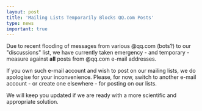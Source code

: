 ```yaml
---
layout: post
title: 'Mailing Lists Temporarily Blocks QQ.com Posts'
type: news
important: true
---
```


Due to recent flooding of messages from various @qq.com (bots?) to our "discussions" list, we have currently taken emergency - and temporary - measure against **all** posts from @qq.com e-mail addresses.

If you own such e-mail account and wish to post on our mailing lists, we do apologise for your inconvenience. Please, for now, switch to another e-mail account - or create one elsewhere - for posting on our lists.

We will keep you updated if we are ready with a more scientific and appropriate solution.